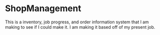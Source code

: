 # ShopManagement
This is a inventory, job progress, and order information system that I am making to see if I could make it. I am making it based off of my present job.
